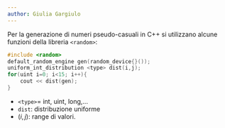 ```yaml
---
author: Giulia Gargiulo
---
```


Per la generazione di numeri pseudo-casuali in C++ si utilizzano alcune funzioni della libreria `<random>`:

```cpp
#include <random>
default_random_engine gen(random_device{}());
uniform_int_distribution <type> dist(i,j);
for(uint i=0; i<15; i++){
	cout << dist(gen);
}
```
 - `<type>`= int, uint, long,...
 - `dist`: distribuzione uniforme
 - $(i,j)$: range di valori.
